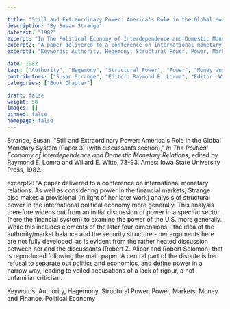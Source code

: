 ```yaml
---

title: "Still and Extraordinary Power: America's Role in the Global Monetary System (Paper 3) (with discussants section)"
description: "By Susan Strange"
datetext: "1982"
excerpt: "In The Political Economy of Interdependence and Domestic Monetary Relations, edited by Raymond E. Lomra and Willard E. Witte, 73-93. Ames: Iowa State University Press, 1982."
excerpt2: "A paper delivered to a conference on international monetary relations. As well as considering power in the financial markets, Strange also makes a provisional (in light of her later work) analysis of structural power in the international political economy more generally. This analysis therefore widens out from an initial discussion of power in a specific sector (here the financial system) to examine the power of the U.S. more generally. While this includes elements of the later four dimensions - the idea of the authority/market balance and the security structure - her arguments here are not fully developed, as is evident from the rather heated discussion between her and the discussants (Robert Z. Alibar and Robert Solomon) that is reproduced following the main paper. A central part of the dispute is her refusal to separate out politics and economics, and define power in a narrow way, leading to veiled accusations of a lack of rigour, a not unfamiliar criticism."
excerpt3: "Keywords: Authority, Hegemony, Structural Power, Power, Markets, Money and Finance"

date: 1982
tags: ["Authority", "Hegemony", "Structural Power", "Power", "Money and Finance", "1980's", "Susan Strange"]
contributors: ["Susan Strange", "Editor: Raymond E. Lorma", "Editor: Willard E. Witte"]
categories: ["Book Chapter"]

draft: false
weight: 50
images: []
pinned: false
homepage: false
---
```


Strange, Susan. "Still and Extraordinary Power: America's Role in the Global Monetary System (Paper 3) (with discussants section)," <i>In The Political Economy of Interdependence and Domestic Monetary Relations</i>, edited by Raymond E. Lomra and Willard E. Witte, 73-93. Ames: Iowa State University Press, 1982.

excerpt2: "A paper delivered to a conference on international monetary relations. As well as considering power in the financial markets, Strange also makes a provisional (in light of her later work) analysis of structural power in the international political economy more generally. This analysis therefore widens out from an initial discussion of power in a specific sector (here the financial system) to examine the power of the U.S. more generally. While this includes elements of the later four dimensions - the idea of the authority/market balance and the security structure - her arguments here are not fully developed, as is evident from the rather heated discussion between her and the discussants (Robert Z. Alibar and Robert Solomon) that is reproduced following the main paper. A central part of the dispute is her refusal to separate out politics and economics, and define power in a narrow way, leading to veiled accusations of a lack of rigour, a not unfamiliar criticism.

Keywords: Authority, Hegemony, Structural Power, Power, Markets, Money and Finance, Political Economy
